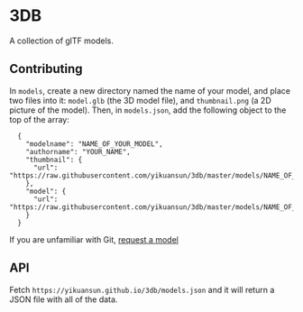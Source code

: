 # 3DB
A collection of glTF models.

## Contributing
In `models`, create a new directory named the name of your model, and place two files into it: `model.glb` (the 3D model file), and `thumbnail.png` (a 2D picture of the model). Then, in `models.json`, add the following object to the top of the array:
```
  {
    "modelname": "NAME_OF_YOUR_MODEL",
    "authorname": "YOUR_NAME",
    "thumbnail": {
      "url": "https://raw.githubusercontent.com/yikuansun/3db/master/models/NAME_OF_YOUR_MODEL/thumbnail.png"
    },
    "model": {
      "url": "https://raw.githubusercontent.com/yikuansun/3db/master/models/NAME_OF_YOUR_MODEL/model.glb"
    }
  }
```

If you are unfamiliar with Git, [request a model](https://yikuansun.github.io/photopea-3delements/submit/index.html)

## API
Fetch `https://yikuansun.github.io/3db/models.json` and it will return a JSON file with all of the data.

